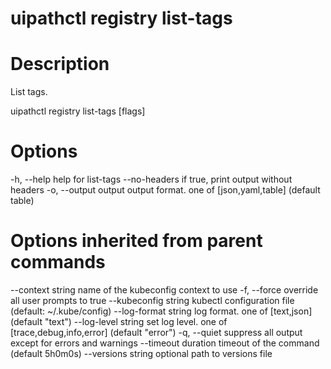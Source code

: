 ﻿# uipathctl registry list-tags

# Description

List tags.

uipathctl registry list-tags [flags]

# Options

-h, --help            help for list-tags
      --no-headers      if true, print output without headers
  -o, --output output   output format. one of [json,yaml,table] (default table)

# Options inherited from parent commands

--context string      name of the kubeconfig context to use
  -f, --force               override all user prompts to true
      --kubeconfig string   kubectl configuration file (default: ~/.kube/config)
      --log-format string   log format. one of [text,json] (default "text")
      --log-level string    set log level. one of [trace,debug,info,error] (default "error")
  -q, --quiet               suppress all output except for errors and warnings
      --timeout duration    timeout of the command (default 5h0m0s)
      --versions string     optional path to versions file

